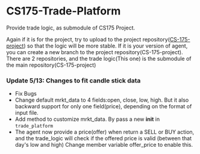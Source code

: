 # CS175-Trade-Platform

Provide trade logic, as submodule of CS175 Project.

Again if it is for the project, try to upload to the project repository([CS-175-project](https://github.com/yubinsun/CS-175-Project)) so that the logic will be more stable. If it is your version of agent, you can create a new branch to the project repository(CS-175-project). There are 2 repositories, and the trade logic(This one) is the submodule of the main repository(CS-175-project)

<h3>
Update 5/13: Changes to fit candle stick data
</h3>

- Fix Bugs
- Change default mrkt_data to 4 fields:open, close, low, high. But it also backward support for only one field(price), depending on the format of input file.
- Add method to customize mrkt_data. By pass a new __init__ in `trade_platform` 
- The agent now provide a price(offer) when return a SELL or BUY action, and the trade_logic 
will check if the offered price is valid (between that day's low and high) Change member variable offer_price to enable this.  
